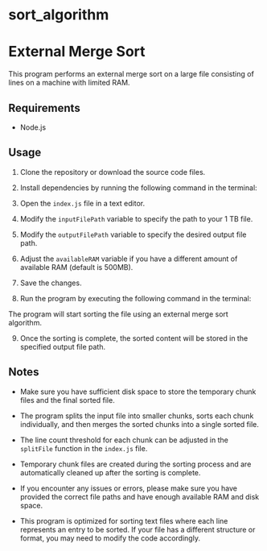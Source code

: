 # sort_algorithm
# External Merge Sort

This program performs an external merge sort on a large file consisting of lines on a machine with limited RAM.

## Requirements

- Node.js

## Usage

1. Clone the repository or download the source code files.

2. Install dependencies by running the following command in the terminal:


3. Open the `index.js` file in a text editor.

4. Modify the `inputFilePath` variable to specify the path to your 1 TB file.

5. Modify the `outputFilePath` variable to specify the desired output file path.

6. Adjust the `availableRAM` variable if you have a different amount of available RAM (default is 500MB).

7. Save the changes.

8. Run the program by executing the following command in the terminal:


The program will start sorting the file using an external merge sort algorithm.

9. Once the sorting is complete, the sorted content will be stored in the specified output file path.

## Notes

- Make sure you have sufficient disk space to store the temporary chunk files and the final sorted file.

- The program splits the input file into smaller chunks, sorts each chunk individually, and then merges the sorted chunks into a single sorted file.

- The line count threshold for each chunk can be adjusted in the `splitFile` function in the `index.js` file.

- Temporary chunk files are created during the sorting process and are automatically cleaned up after the sorting is complete.

- If you encounter any issues or errors, please make sure you have provided the correct file paths and have enough available RAM and disk space.

- This program is optimized for sorting text files where each line represents an entry to be sorted. If your file has a different structure or format, you may need to modify the code accordingly.


